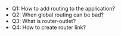 - Q1: How to add routing to the application?
- Q2: When global routing can be bad?
- Q3: What is router-outlet?
- Q4: How to create router link?
